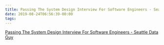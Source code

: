 ```yaml
---
title: Passing The System Design Interview For Software Engineers - Seattle Data Guy
date: 2019-08-24T06:56:39-00:00
tags:
---
```


[Passing The System Design Interview For Software Engineers - Seattle Data Guy](https://www.theseattledataguy.com/passing-the-system-design-interview-for-software-engineers/#page-content)
